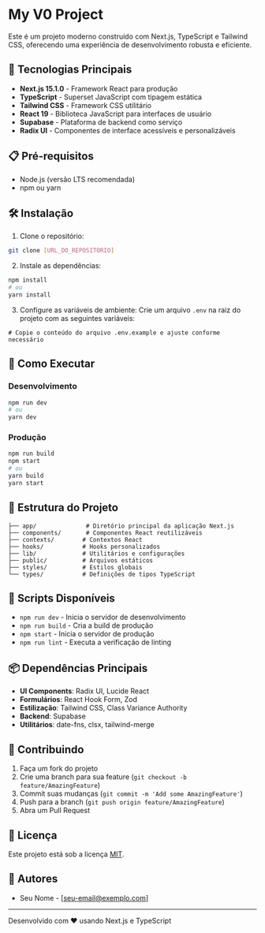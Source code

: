 # My V0 Project

Este é um projeto moderno construído com Next.js, TypeScript e Tailwind CSS, oferecendo uma experiência de desenvolvimento robusta e eficiente.

## 🚀 Tecnologias Principais

- **Next.js 15.1.0** - Framework React para produção
- **TypeScript** - Superset JavaScript com tipagem estática
- **Tailwind CSS** - Framework CSS utilitário
- **React 19** - Biblioteca JavaScript para interfaces de usuário
- **Supabase** - Plataforma de backend como serviço
- **Radix UI** - Componentes de interface acessíveis e personalizáveis

## 📋 Pré-requisitos

- Node.js (versão LTS recomendada)
- npm ou yarn

## 🛠️ Instalação

1. Clone o repositório:

```bash
git clone [URL_DO_REPOSITÓRIO]
```

2. Instale as dependências:

```bash
npm install
# ou
yarn install
```

3. Configure as variáveis de ambiente:
   Crie um arquivo `.env` na raiz do projeto com as seguintes variáveis:

```env
# Copie o conteúdo do arquivo .env.example e ajuste conforme necessário
```

## 🚀 Como Executar

### Desenvolvimento

```bash
npm run dev
# ou
yarn dev
```

### Produção

```bash
npm run build
npm start
# ou
yarn build
yarn start
```

## 📁 Estrutura do Projeto

```
├── app/              # Diretório principal da aplicação Next.js
├── components/       # Componentes React reutilizáveis
├── contexts/        # Contextos React
├── hooks/           # Hooks personalizados
├── lib/             # Utilitários e configurações
├── public/          # Arquivos estáticos
├── styles/          # Estilos globais
└── types/           # Definições de tipos TypeScript
```

## 🧪 Scripts Disponíveis

- `npm run dev` - Inicia o servidor de desenvolvimento
- `npm run build` - Cria a build de produção
- `npm start` - Inicia o servidor de produção
- `npm run lint` - Executa a verificação de linting

## 📦 Dependências Principais

- **UI Components**: Radix UI, Lucide React
- **Formulários**: React Hook Form, Zod
- **Estilização**: Tailwind CSS, Class Variance Authority
- **Backend**: Supabase
- **Utilitários**: date-fns, clsx, tailwind-merge

## 🤝 Contribuindo

1. Faça um fork do projeto
2. Crie uma branch para sua feature (`git checkout -b feature/AmazingFeature`)
3. Commit suas mudanças (`git commit -m 'Add some AmazingFeature'`)
4. Push para a branch (`git push origin feature/AmazingFeature`)
5. Abra um Pull Request

## 📄 Licença

Este projeto está sob a licença [MIT](LICENSE).

## 👥 Autores

- Seu Nome - [seu-email@exemplo.com]

---

Desenvolvido com ❤️ usando Next.js e TypeScript
